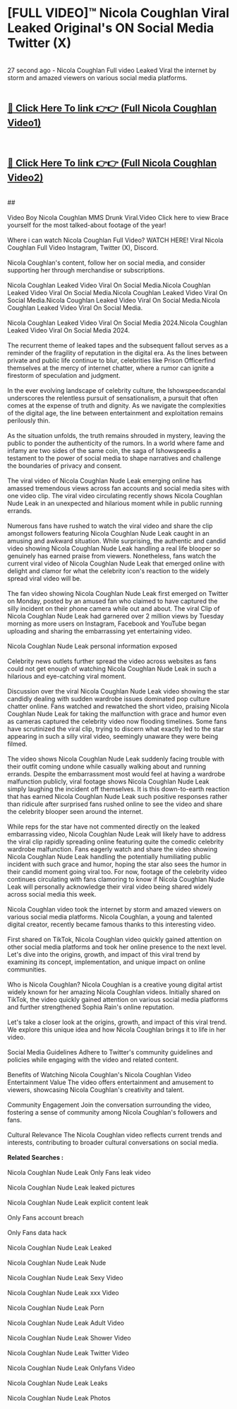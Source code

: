 # [FULL VIDEO]™ Nicola Coughlan Viral Leaked Original's ON Social Media Twitter (X) <br>
<br>
27 second ago - Nicola Coughlan Full video Leaked Viral the internet by storm and amazed viewers on various social media platforms.<br>

 <br>

##  <a href="https://play.123hd.live?title=Full Nicola_Coughlan&ref=git">🔴 Click Here To link 👉👉 (Full Nicola Coughlan Video1)</a><br>
  <br>

##  <a href="https://play.123hd.live?title=Full Nicola_Coughlan&ref=git">🔴 Click Here To link 👉👉 (Full Nicola Coughlan Video2)</a><br>
  <br>
  ##


  <br>

  <br>
Video Boy Nicola Coughlan MMS Drunk Viral.Video Click here to view Brace yourself for the most talked-about footage of the year!
<br><br>
Where i can watch Nicola Coughlan Full Video? WATCH HERE! Viral Nicola Coughlan Full Video Instagram, Twitter (X), Discord.
<br><br>
Nicola Coughlan's content, follow her on social media, and consider supporting her through merchandise or subscriptions.
<br><br>
Nicola Coughlan Leaked Video Viral On Social Media.Nicola Coughlan Leaked Video Viral On Social Media.Nicola Coughlan Leaked Video Viral On Social Media.Nicola Coughlan Leaked Video Viral On Social Media.Nicola Coughlan Leaked Video Viral On Social Media.
<br><br>
Nicola Coughlan Leaked Video Viral On Social Media 2024.Nicola Coughlan Leaked Video Viral On Social Media 2024.
<br><br>
The recurrent theme of leaked tapes and the subsequent fallout serves as a reminder of the fragility of reputation in the digital era. As the lines between private and public life continue to blur, celebrities like Prison Officerfind themselves at the mercy of internet chatter, where a rumor can ignite a firestorm of speculation and judgment.
<br><br>
In the ever evolving landscape of celebrity culture, the Ishowspeedscandal underscores the relentless pursuit of sensationalism, a pursuit that often comes at the expense of truth and dignity. As we navigate the complexities of the digital age, the line between entertainment and exploitation remains perilously thin.
<br><br>
As the situation unfolds, the truth remains shrouded in mystery, leaving the public to ponder the authenticity of the rumors. In a world where fame and infamy are two sides of the same coin, the saga of Ishowspeedis a testament to the power of social media to shape narratives and challenge the boundaries of privacy and consent.
<br><br>
The viral video of Nicola Coughlan Nude Leak emerging online has amassed tremendous views across fan accounts and social media sites with one video clip. The viral video circulating recently shows Nicola Coughlan Nude Leak in an unexpected and hilarious moment while in public running errands.
<br><br>
Numerous fans have rushed to watch the viral video and share the clip amongst followers featuring Nicola Coughlan Nude Leak caught in an amusing and awkward situation. While surprising, the authentic and candid video showing Nicola Coughlan Nude Leak handling a real life blooper so genuinely has earned praise from viewers. Nonetheless, fans watch the current viral video of Nicola Coughlan Nude Leak that emerged online with delight and clamor for what the celebrity icon's reaction to the widely spread viral video will be.
<br><br>
The fan video showing Nicola Coughlan Nude Leak first emerged on Twitter on Monday, posted by an amused fan who claimed to have captured the silly incident on their phone camera while out and about. The viral Clip of Nicola Coughlan Nude Leak had garnered over 2 million views by Tuesday morning as more users on Instagram, Facebook and YouTube began uploading and sharing the embarrassing yet entertaining video.
<br><br>
Nicola Coughlan Nude Leak personal information exposed
<br><br>
Celebrity news outlets further spread the video across websites as fans could not get enough of watching Nicola Coughlan Nude Leak in such a hilarious and eye-catching viral moment.
<br><br>
Discussion over the viral Nicola Coughlan Nude Leak video showing the star candidly dealing with sudden wardrobe issues dominated pop culture chatter online. Fans watched and rewatched the short video, praising Nicola Coughlan Nude Leak for taking the malfunction with grace and humor even as cameras captured the celebrity video now flooding timelines. Some fans have scrutinized the viral clip, trying to discern what exactly led to the star appearing in such a silly viral video, seemingly unaware they were being filmed.
<br><br>
The video shows Nicola Coughlan Nude Leak suddenly facing trouble with their outfit coming undone while casually walking about and running errands. Despite the embarrassment most would feel at having a wardrobe malfunction publicly, viral footage shows Nicola Coughlan Nude Leak simply laughing the incident off themselves. It is this down-to-earth reaction that has earned Nicola Coughlan Nude Leak such positive responses rather than ridicule after surprised fans rushed online to see the video and share the celebrity blooper seen around the internet.
<br><br>
While reps for the star have not commented directly on the leaked embarrassing video, Nicola Coughlan Nude Leak will likely have to address the viral clip rapidly spreading online featuring quite the comedic celebrity wardrobe malfunction. Fans eagerly watch and share the video showing Nicola Coughlan Nude Leak handling the potentially humiliating public incident with such grace and humor, hoping the star also sees the humor in their candid moment going viral too. For now, footage of the celebrity video continues circulating with fans clamoring to know if Nicola Coughlan Nude Leak will personally acknowledge their viral video being shared widely across social media this week.
<br><br>
Nicola Coughlan video took the internet by storm and amazed viewers on various social media platforms. Nicola Coughlan, a young and talented digital creator, recently became famous thanks to this interesting video.
<br><br>
First shared on TikTok, Nicola Coughlan video quickly gained attention on other social media platforms and took her online presence to the next level. Let's dive into the origins, growth, and impact of this viral trend by examining its concept, implementation, and unique impact on online communities.
<br><br>
Who is Nicola Coughlan? Nicola Coughlan is a creative young digital artist widely known for her amazing Nicola Coughlan videos. Initially shared on TikTok, the video quickly gained attention on various social media platforms and further strengthened Sophia Rain's online reputation.
<br><br>
Let's take a closer look at the origins, growth, and impact of this viral trend. We explore this unique idea and how Nicola Coughlan brings it to life in her video.
<br><br>
Social Media Guidelines Adhere to Twitter's community guidelines and policies while engaging with the video and related content.
<br><br>
Benefits of Watching Nicola Coughlan's Nicola Coughlan Video Entertainment Value The video offers entertainment and amusement to viewers, showcasing Nicola Coughlan's creativity and talent.
<br><br>
Community Engagement Join the conversation surrounding the video, fostering a sense of community among Nicola Coughlan's followers and fans.
<br><br>
Cultural Relevance The Nicola Coughlan video reflects current trends and interests, contributing to broader cultural conversations on social media.
<br><br>
<strong>Related Searches :</strong>
<br><br>
Nicola Coughlan Nude Leak Only Fans leak video
<br><br>
Nicola Coughlan Nude Leak leaked pictures
<br><br>
Nicola Coughlan Nude Leak explicit content leak
<br><br>
Only Fans account breach
<br><br>
Only Fans data hack
<br><br>
Nicola Coughlan Nude Leak Leaked
<br><br>
Nicola Coughlan Nude Leak Nude
<br><br>
Nicola Coughlan Nude Leak Sexy Video
<br><br>
Nicola Coughlan Nude Leak xxx Video
<br><br>
Nicola Coughlan Nude Leak Porn
<br><br>
Nicola Coughlan Nude Leak Adult Video
<br><br>
Nicola Coughlan Nude Leak Shower Video
<br><br>
Nicola Coughlan Nude Leak Twitter Video
<br><br>
Nicola Coughlan Nude Leak Onlyfans Video
<br><br>
Nicola Coughlan Nude Leak Leaks
<br><br>
Nicola Coughlan Nude Leak Photos